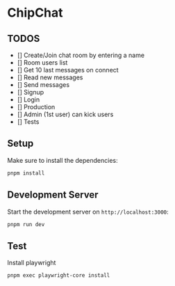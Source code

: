 # ChipChat

## TODOS
- [] Create/Join chat room by entering a name
- [] Room users list
- [] Get 10 last messages on connect
- [] Read new messages
- [] Send messages
- [] Signup
- [] Login
- [] Production
- [] Admin (1st user) can kick users
- [] Tests

## Setup

Make sure to install the dependencies:

```bash
pnpm install
```

## Development Server

Start the development server on `http://localhost:3000`:

```bash
pnpm run dev
```

## Test

Install playwright

```bash
pnpm exec playwright-core install
```
